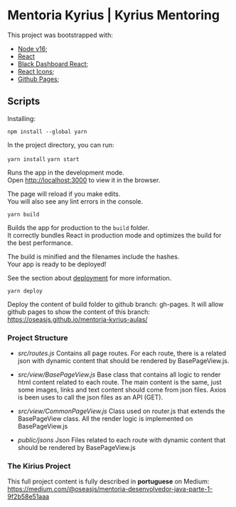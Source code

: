 # Mentoria Kyrius | Kyrius Mentoring

This project was bootstrapped with:
- [Node v16](https://nodejs.org);
- [React](https://reactjs.org)
- [Black Dashboard React](https://github.com/creativetimofficial/black-dashboard-react);
- [React Icons](https://react-icons.github.io/react-icons/);
- [Github Pages](https://pages.github.com/);

## Scripts

Installing:

`npm install --global yarn`

In the project directory, you can run:

`yarn install`
`yarn start`

Runs the app in the development mode.\
Open [http://localhost:3000](http://localhost:3000) to view it in the browser.

The page will reload if you make edits.\
You will also see any lint errors in the console.

`yarn build`

Builds the app for production to the `build` folder.\
It correctly bundles React in production mode and optimizes the build for the best performance.

The build is minified and the filenames include the hashes.\
Your app is ready to be deployed!

See the section about [deployment](https://facebook.github.io/create-react-app/docs/deployment) for more information.

`yarn deploy`

Deploy the content of build folder to github branch: gh-pages.
It will allow github pages to show the content of this branch: https://oseasjs.github.io/mentoria-kyrius-aulas/


### Project Structure

- _src/routes.js_
  Contains all page routes. For each route, there is a related json with dynamic content that should be rendered by BasePageView.js. 
  <br/>

- _src/view/BasePageView.js_
  Base class that contains all logic to render html content related to each route. The main content is the same, just some images, links and text content should come from json files. Axios is been uses to call the json files as an API (GET).
  <br/>

- _src/view/CommonPageView.js_
  Class used on router.js that extends the BasePageView class. All the render logic is implemented on BasePageView.js
  <br/>

- _public/jsons_
  Json Files related to each route with dynamic content that should be rendered by BasePageView.js
  <br/>

### The Kirius Project

This full project content is fully described in **portuguese** on Medium: 
https://medium.com/@oseasjs/mentoria-desenvolvedor-java-parte-1-9f2b58e51aaa

